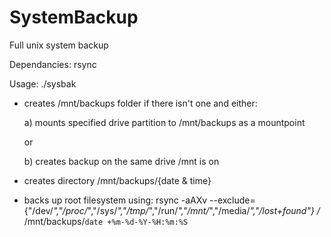 # SystemBackup
Full unix system backup

Dependancies: rsync

Usage: ./sysbak



- creates /mnt/backups folder if there isn't one and
  either:

	a) mounts specified drive partition to 
	   /mnt/backups as a mountpoint

	or

	b) creates backup on the same drive 
	   /mnt is on

- creates directory /mnt/backups/{date & time}

- backs up root filesystem using:
	rsync -aAXv --exclude={"/dev/*","/proc/*","/sys/*","/tmp/*","/run/*","/mnt/*","/media/*","/lost+found"} /* /mnt/backups/`date +%m-%d-%Y-%H:%m:%S`		

